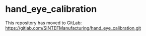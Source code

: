 # hand_eye_calibration
This repository has moved to GitLab: https://gitlab.com/SINTEFManufacturing/hand_eye_calibration.git
